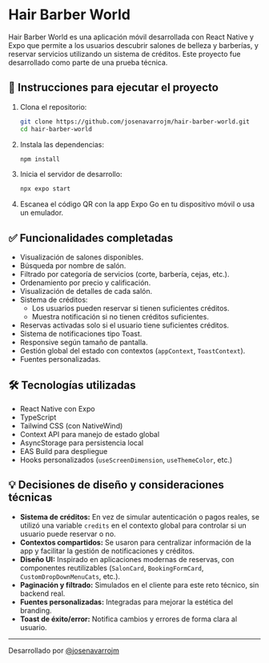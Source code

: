 # Hair Barber World

Hair Barber World es una aplicación móvil desarrollada con React Native y Expo que permite a los usuarios descubrir salones de belleza y barberías, y reservar servicios utilizando un sistema de créditos. Este proyecto fue desarrollado como parte de una prueba técnica.

## 🚀 Instrucciones para ejecutar el proyecto

1. Clona el repositorio:

   ```bash
   git clone https://github.com/josenavarrojm/hair-barber-world.git
   cd hair-barber-world
   ```

2. Instala las dependencias:

   ```bash
   npm install
   ```

3. Inicia el servidor de desarrollo:

   ```bash
   npx expo start
   ```

4. Escanea el código QR con la app Expo Go en tu dispositivo móvil o usa un emulador.

## ✅ Funcionalidades completadas

- Visualización de salones disponibles.
- Búsqueda por nombre de salón.
- Filtrado por categoría de servicios (corte, barbería, cejas, etc.).
- Ordenamiento por precio y calificación.
- Visualización de detalles de cada salón.
- Sistema de créditos:
  - Los usuarios pueden reservar si tienen suficientes créditos.
  - Muestra notificación si no tienen créditos suficientes.
- Reservas activadas solo si el usuario tiene suficientes créditos.
- Sistema de notificaciones tipo Toast.
- Responsive según tamaño de pantalla.
- Gestión global del estado con contextos (`appContext`, `ToastContext`).
- Fuentes personalizadas.

## 🛠 Tecnologías utilizadas

- React Native con Expo
- TypeScript
- Tailwind CSS (con NativeWind)
- Context API para manejo de estado global
- AsyncStorage para persistencia local
- EAS Build para despliegue
- Hooks personalizados (`useScreenDimension`, `useThemeColor`, etc.)

## 💡 Decisiones de diseño y consideraciones técnicas

- **Sistema de créditos:** En vez de simular autenticación o pagos reales, se utilizó una variable `credits` en el contexto global para controlar si un usuario puede reservar o no.
- **Contextos compartidos:** Se usaron para centralizar información de la app y facilitar la gestión de notificaciones y créditos.
- **Diseño UI:** Inspirado en aplicaciones modernas de reservas, con componentes reutilizables (`SalonCard`, `BookingFormCard`, `CustomDropDownMenuCats`, etc.).
- **Paginación y filtrado:** Simulados en el cliente para este reto técnico, sin backend real.
- **Fuentes personalizadas:** Integradas para mejorar la estética del branding.
- **Toast de éxito/error:** Notifica cambios y errores de forma clara al usuario.

---

Desarrollado por [@josenavarrojm](https://github.com/josenavarrojm)
